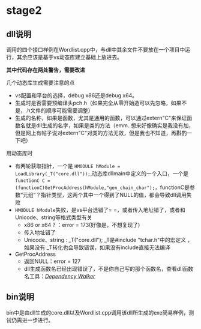 # stage2

## dll说明

调用的四个接口样例在Wordlist.cpp中，与dll中其余文件不要放在一个项目中运行，其余应该是基于vs动态库建立基础上放进去。

**其中代码存在两处警告，需要改进**

几个动态库生成需要注意的点

- vs配置和平台的选择，debug x86还是debug x64。
- 生成时是否需要预编译头pch.h（如果完全从零开始造可以先忽略，如果不是，.h文件的顺序可能需要调整）
- 生成的名称，如果是函数，尤其是通用的函数，可以通过extern"C"来保证函数名就是dll生成的名字，如果是类的方法（emm..想来好像确实是我没有加，但是网上有帖子说对extern"C"对类的方法无效，但是我也不知道，再斟酌一下吧）

用动态库时

- 有两轮获取指针，一个是	`HMODULE hModule = LoadLibrary(_T("core.dll"));`,动态库dllmain中定义的一个入口，一个是`functionC C = (functionC)GetProcAddress(hModule,"gen_chain_char");`，functionC是参数“元组”？指针类型，这两个其中一个得到了NULL的值，都会导致dll调用失败
- `HMODULE hModule`失败，是vs平台选错了= =，或者传入地址错了，或者和Unicode、string等格式类型有关
  - x86 or x64 ? ：error = 173(好像是，不想复现了)
  - 传入地址错了
  - Unicode、string : _T("core.dll");   _T是#include "tchar.h"中的宏定义 ，如果没有 _T转化也会导致错误，如果没有include直接无法编译
- GetProcAddress
  - 返回NULL：error = 127
  - dll生成函数名已经出现错误了，不是你自己写的那个函数名，查看dll函数名工具：[*Dependency Walker*](http://www.dependencywalker.com/)

## bin说明

bin中是由dll生成的core.dll以及Wordlist.cpp调用该dll所生成的exe简易样例，测试仍需进一步进行。

